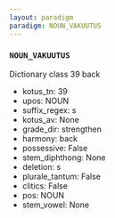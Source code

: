 ```yaml
---
layout: paradigm
paradigm: NOUN_VAKUUTUS
---
```

### ` NOUN_VAKUUTUS `

Dictionary class 39 back
* kotus_tn: 39
* upos: NOUN
* suffix_regex: s
* kotus_av: None
* grade_dir: strengthen
* harmony: back
* possessive: False
* stem_diphthong: None
* deletion: s
* plurale_tantum: False
* clitics: False
* pos: NOUN
* stem_vowel: None
